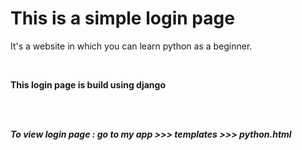 # This is a simple login page 
<p>It's a website in which you can learn python as a beginner.</p><br>
<p><strong> This login page is build using django</strong></p><br><br>
<p><strong><i> To view login page : go to my app >>> templates >>> python.html <i><strong><p>